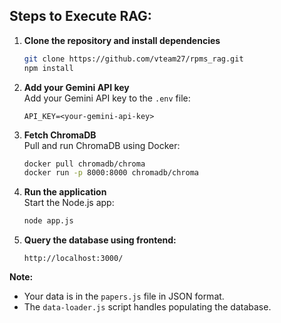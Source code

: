 ## Steps to Execute RAG:

1. **Clone the repository and install dependencies**  
   ```bash
   git clone https://github.com/vteam27/rpms_rag.git
   npm install
   ```

2. **Add your Gemini API key**  
   Add your Gemini API key to the `.env` file:
   ```
   API_KEY=<your-gemini-api-key>
   ```

3. **Fetch ChromaDB**  
   Pull and run ChromaDB using Docker:
   ```bash
   docker pull chromadb/chroma
   docker run -p 8000:8000 chromadb/chroma
   ```

4. **Run the application**  
   Start the Node.js app:
   ```bash
   node app.js
   ```
   
5. **Query the database using frontend:**
   ```
   http://localhost:3000/
   ```

**Note:**  
- Your data is in the `papers.js` file in JSON format.  
- The `data-loader.js` script handles populating the database.
